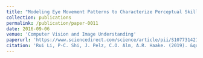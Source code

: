 ```yaml
---
title: "Modeling Eye Movement Patterns to Characterize Perceptual Skill in Image-based Diagnostic Reasoning Processes"
collection: publications
permalink: /publication/paper-0011
date: 2016-09-06
venue: 'Computer Vision and Image Understanding'
paperurl: 'https://www.sciencedirect.com/science/article/pii/S1077314216000734'
citation: 'Rui Li, P-C. Shi, J. Pelz, C.O. Alm, A.R. Haake. (2019). &quot;Modeling Eye Movement Patterns to Characterize Perceptual Skill in Image-based Diagnostic Reasoning Processes.&quot; <i>Computer Vision and Image Understanding</i>. 151(1).'
---
```


